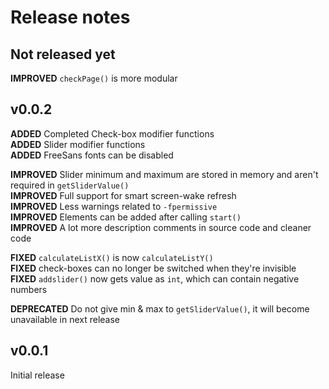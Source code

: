 # Release notes

## Not released yet

**IMPROVED** `checkPage()` is more modular

## v0.0.2

**ADDED** Completed Check-box modifier functions  
**ADDED** Slider modifier functions  
**ADDED** FreeSans fonts can be disabled

**IMPROVED** Slider minimum and maximum are stored in memory and aren't required in `getSliderValue()`  
**IMPROVED** Full support for smart screen-wake refresh  
**IMPROVED** Less warnings related to `-fpermissive`  
**IMPROVED** Elements can be added after calling `start()`  
**IMPROVED** A lot more description comments in source code and cleaner code

**FIXED** `calculateListX()` is now `calculateListY()`  
**FIXED** check-boxes can no longer be switched when they're invisible  
**FIXED** `addslider()` now gets value as `int`, which can contain negative numbers

**DEPRECATED** Do not give min & max to `getSliderValue()`, it will become unavailable in next release

## v0.0.1

Initial release
